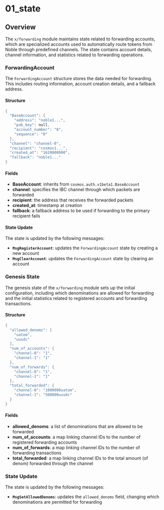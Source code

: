 # 01_state

## Overview

The `x/forwarding` module maintains state related to forwarding accounts, which are specialized accounts used to automatically route tokens from Noble through predefined channels. The state contains account details, channel information, and statistics related to forwarding operations.

### ForwardingAccount

The `ForwardingAccount` structure stores the data needed for forwarding. This includes routing information, account creation details, and a fallback address.

#### Structure

```Go
{
  "BaseAccount": {
    "address": "noble1...",
    "pub_key": null,
    "account_number": "0",
    "sequence": "0"
  },
  "channel": "channel-0",
  "recipient": "cosmos1...",
  "created_at": "1620000000",
  "fallback": "noble1..."
}
```

#### Fields

- **BaseAccount**: inherits from `cosmos.auth.v1beta1.BaseAccount`
- **channel**: specifies the IBC channel through which packets are forwarded
- **recipient**: the address that receives the forwarded packets
- **created_at**: timestamp at creation
- **fallback**: a fallback address to be used if forwarding to the primary recipient fails

#### State Update

The state is updated by the following messages:
- **`MsgRegisterAccount`**: updates the `ForwardingAccount` state by creating a new account
- **`MsgClearAccount`**: updates the `ForwardingAccount` state by clearing an account

### Genesis State

The genesis state of the `x/forwarding` module sets up the initial configuration, including which denominations are allowed for forwarding and the initial statistics related to registered accounts and forwarding transactions.

#### Structure

```Go
{
  "allowed_denoms": [
    "uatom",
    "uusdc"
  ],
  "num_of_accounts": {
    "channel-0": "1",
    "channel-1": "1"
  },
  "num_of_forwards": {
    "channel-0": "1",
    "channel-1": "1"
  },
  "total_forwarded": {
    "channel-0": "1000000uatom",
    "channel-1": "500000uusdc"
  }
}
```

#### Fields

- **allowed_denoms**: a list of denominations that are allowed to be forwarded
- **num_of_accounts**: a map linking channel IDs to the number of registered forwarding accounts
- **num_of_forwards**: a map linking channel IDs to the number of forwarding transactions
- **total_forwarded**: a map linking channel IDs to the total amount (of denom) forwarded through the channel

### State Update

The state is updated by the following messages:
- **`MsgSetAllowedDenoms`**: updates the `allowed_denoms` field, changing which denominations are permitted for forwarding

